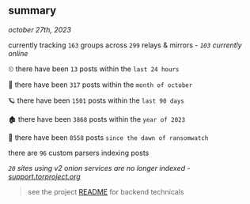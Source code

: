 
## summary
_october 27th, 2023_

currently tracking `163` groups across `299` relays & mirrors - _`103` currently online_

⏲ there have been `13` posts within the `last 24 hours`

🦈 there have been `317` posts within the `month of october`

🪐 there have been `1501` posts within the `last 90 days`

🏚 there have been `3868` posts within the `year of 2023`

🦕 there have been `8558` posts `since the dawn of ransomwatch`

there are `96` custom parsers indexing posts

_`20` sites using v2 onion services are no longer indexed - [support.torproject.org](https://support.torproject.org/onionservices/v2-deprecation/)_

> see the project [README](https://github.com/joshhighet/ransomwatch#ransomwatch--) for backend technicals
